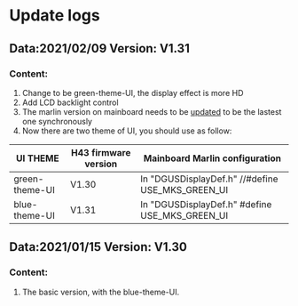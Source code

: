 # Update logs

## Data:2021/02/09       Version: V1.31

### Content:

1. Change to be green-theme-UI, the display effect is more HD
2. Add LCD backlight control
3. The marlin version on mainboard needs to be [updated](https://github.com/makerbase-mks/Marlin-V2.X-MKS-H43) to be the lastest one synchronously
4. Now there are two theme of UI, you should use as follow:
 
| UI THEME | H43 firmware version | Mainboard Marlin configuration |
| ------ | ------ | ------ |
| green-theme-UI | V1.30 | In "DGUSDisplayDef.h" //#define USE_MKS_GREEN_UI |
| blue-theme-UI  | V1.31 | In "DGUSDisplayDef.h" #define USE_MKS_GREEN_UI |



## Data:2021/01/15       Version: V1.30

### Content:

1. The basic version, with the blue-theme-UI.

